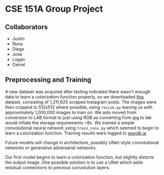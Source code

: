 # CSE 151A Group Project

## Collaborators 
* Justin 
* Rona 
* Diego
* Jose
* Logan  
* Daniel

## Preprocessing and Training

A new dataset was acquired after testing indicated there wasn't enough data to learn a colorization function properly, so we downloaded [this](https://www.kaggle.com/datasets/shmalex/instagram-images) dataset, consisting of 1,211,625 scraped Instagram posts. The images were then cropped to 512x512 where possible, using `resize.py` leaving us with approximately 1,000,000 images to train on. We aslo moved from conversion to LAB format to just using RGB as converting from jpg to lab would inflate the storage requirements ~8x. We trained a simple convolutional neural network using `train_conv.py` which seemed to begin to learn a colorization function. Training results were logged to [wandb.ai](https://wandb.ai/danielpwarren/convnet-colorizer)

Future models will change in architecture, possibly UNet-style convolutional networks or generative adversarial networks.

Our first model begins to learn a colorization function, but slightly distorts the output image. One possible solution is to use a UNet which adds residual connections to previous convolution layers.